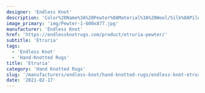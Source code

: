 ```yaml
---
designer: 'Endless Knot'
description: 'Color%20Name%3A%20Pewter%0AMaterial%3A%20Wool/Silk%0APile%3A%20CutStyle%3A%20ModernCollection%3A%20Hand-Knotted%20Collection'
image_primary: 'img/Pewter-1-600x877.jpg'
manufacturer: 'Endless Knot'
href: 'https://endlessknotrugs.com/product/etruria-pewter/'
subtitle: 'Etruria'
tags:
  - 'Endless Knot'
  - 'Hand-Knotted Rugs'
title: 'Etruria'
category: 'Hand Knotted Rugs'
slug: '/manufacturers/endless-knot/hand-knotted-rugs/endless-knot-etruria'
date: '2021-02-17'
---
```

